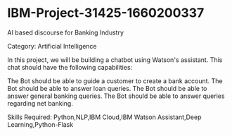 # IBM-Project-31425-1660200337
AI based discourse for Banking Industry

Category: Artificial Intelligence

In this project, we will be building a chatbot using Watson's assistant. This chat should have the following capabilities:

The Bot should be able to guide a customer to create a bank account.
The Bot should be able to answer loan queries.
The Bot should be able to answer general banking queries.
The Bot should be able to answer queries regarding net banking.

Skills Required:
Python,NLP,IBM Cloud,IBM Watson Assistant,Deep Learning,Python-Flask
